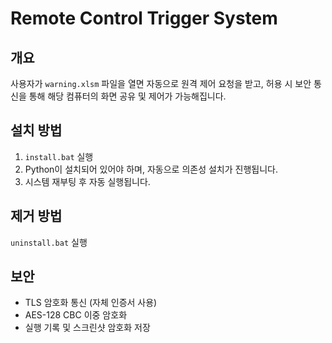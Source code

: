 # Remote Control Trigger System

## 개요
사용자가 `warning.xlsm` 파일을 열면 자동으로 원격 제어 요청을 받고, 허용 시 보안 통신을 통해 해당 컴퓨터의 화면 공유 및 제어가 가능해집니다.

## 설치 방법
1. `install.bat` 실행
2. Python이 설치되어 있어야 하며, 자동으로 의존성 설치가 진행됩니다.
3. 시스템 재부팅 후 자동 실행됩니다.

## 제거 방법
`uninstall.bat` 실행

## 보안
- TLS 암호화 통신 (자체 인증서 사용)
- AES-128 CBC 이중 암호화
- 실행 기록 및 스크린샷 암호화 저장
